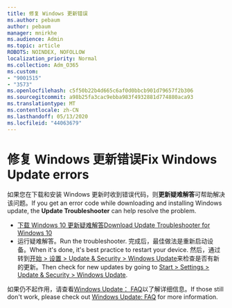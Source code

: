 ```yaml
---
title: 修复 Windows 更新错误
ms.author: pebaum
author: pebaum
manager: mnirkhe
ms.audience: Admin
ms.topic: article
ROBOTS: NOINDEX, NOFOLLOW
localization_priority: Normal
ms.collection: Adm_O365
ms.custom:
- "9001515"
- "3573"
ms.openlocfilehash: c5f50b22b4d665c6af0d0bbcb901d79657f2b306
ms.sourcegitcommit: a98b25fa3cac9ebba983f4932881d774880aca93
ms.translationtype: MT
ms.contentlocale: zh-CN
ms.lasthandoff: 05/13/2020
ms.locfileid: "44063679"
---
```

# <a name="fix-windows-update-errors"></a><span data-ttu-id="fce11-102">修复 Windows 更新错误</span><span class="sxs-lookup"><span data-stu-id="fce11-102">Fix Windows Update errors</span></span>

<span data-ttu-id="fce11-103">如果您在下载和安装 Windows 更新时收到错误代码，则**更新疑难解答**可帮助解决该问题。</span><span class="sxs-lookup"><span data-stu-id="fce11-103">If you get an error code while downloading and installing Windows update, the **Update Troubleshooter** can help resolve the problem.</span></span>

- [<span data-ttu-id="fce11-104">下载 Windows 10 更新疑难解答</span><span class="sxs-lookup"><span data-stu-id="fce11-104">Download Update Troubleshooter for Windows 10</span></span>](https://support.microsoft.com/help/4027322/windows-update-troubleshooter)
- <span data-ttu-id="fce11-105">运行疑难解答。</span><span class="sxs-lookup"><span data-stu-id="fce11-105">Run the troubleshooter.</span></span> <span data-ttu-id="fce11-106">完成后，最佳做法是重新启动设备。</span><span class="sxs-lookup"><span data-stu-id="fce11-106">When it's done, it's best practice to restart your device.</span></span> <span data-ttu-id="fce11-107">然后，通过转到[开始 > 设置 > Update & Security > Windows Update](ms-settings:windowsupdate)来检查是否有新的更新。</span><span class="sxs-lookup"><span data-stu-id="fce11-107">Then check for new updates by going to [Start > Settings > Update & Security > Windows Update](ms-settings:windowsupdate).</span></span>

<span data-ttu-id="fce11-108">如果仍不起作用，请查看[Windows Update： FAQ](https://support.microsoft.com/help/12373/windows-update-faq)以了解详细信息。</span><span class="sxs-lookup"><span data-stu-id="fce11-108">If those still don't work, please check out [Windows Update: FAQ](https://support.microsoft.com/help/12373/windows-update-faq) for more information.</span></span>
